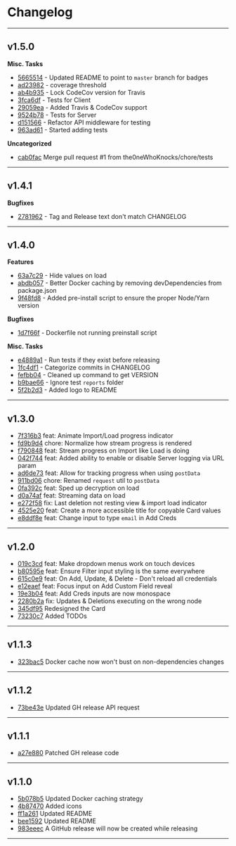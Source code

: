 # Changelog
---

## v1.5.0

**Misc. Tasks**
- [5665514](https://github.com/the0neWhoKnocks/password-manager/commit/5665514) - Updated README to point to `master` branch for badges
- [ad23982](https://github.com/the0neWhoKnocks/password-manager/commit/ad23982) - coverage threshold
- [ab4b935](https://github.com/the0neWhoKnocks/password-manager/commit/ab4b935) - Lock CodeCov version for Travis
- [3fca6df](https://github.com/the0neWhoKnocks/password-manager/commit/3fca6df) - Tests for Client
- [29059ea](https://github.com/the0neWhoKnocks/password-manager/commit/29059ea) - Added Travis & CodeCov support
- [9524b78](https://github.com/the0neWhoKnocks/password-manager/commit/9524b78) - Tests for Server
- [d151566](https://github.com/the0neWhoKnocks/password-manager/commit/d151566) - Refactor API middleware for testing
- [963ad61](https://github.com/the0neWhoKnocks/password-manager/commit/963ad61) - Started adding tests

**Uncategorized**
- [cab0fac](https://github.com/the0neWhoKnocks/password-manager/commit/cab0fac) Merge pull request #1 from the0neWhoKnocks/chore/tests

---

## v1.4.1

**Bugfixes**
- [2781962](https://github.com/the0neWhoKnocks/password-manager/commit/2781962) - Tag and Release text don't match CHANGELOG

---

## v1.4.0

**Features**
- [63a7c29](https://github.com/the0neWhoKnocks/password-manager/commit/63a7c29) - Hide values on load
- [abdb057](https://github.com/the0neWhoKnocks/password-manager/commit/abdb057) - Better Docker caching by removing devDependencies from package.json
- [9f48fd8](https://github.com/the0neWhoKnocks/password-manager/commit/9f48fd8) - Added pre-install script to ensure the proper Node/Yarn version

**Bugfixes**
- [1d7f66f](https://github.com/the0neWhoKnocks/password-manager/commit/1d7f66f) - Dockerfile not running preinstall script

**Misc. Tasks**
- [e4889a1](https://github.com/the0neWhoKnocks/password-manager/commit/e4889a1) - Run tests if they exist before releasing
- [1fc4df1](https://github.com/the0neWhoKnocks/password-manager/commit/1fc4df1) - Categorize commits in CHANGELOG
- [fefbb04](https://github.com/the0neWhoKnocks/password-manager/commit/fefbb04) - Cleaned up command to get VERSION
- [b9bae66](https://github.com/the0neWhoKnocks/password-manager/commit/b9bae66) - Ignore test `reports` folder
- [5f2b2d3](https://github.com/the0neWhoKnocks/password-manager/commit/5f2b2d3) - Added logo to README

---

## v1.3.0

- [7f316b3](https://github.com/the0neWhoKnocks/password-manager/commit/7f316b3) feat: Animate Import/Load progress indicator
- [fd9b9d4](https://github.com/the0neWhoKnocks/password-manager/commit/fd9b9d4) chore: Normalize how stream progress is rendered
- [f790848](https://github.com/the0neWhoKnocks/password-manager/commit/f790848) feat: Stream progress on Import like Load is doing
- [042f744](https://github.com/the0neWhoKnocks/password-manager/commit/042f744) feat: Added ability to enable or disable Server logging via URL param
- [ad6de73](https://github.com/the0neWhoKnocks/password-manager/commit/ad6de73) feat: Allow for tracking progress when using `postData`
- [911bd06](https://github.com/the0neWhoKnocks/password-manager/commit/911bd06) chore: Renamed `request` util to `postData`
- [0fa392c](https://github.com/the0neWhoKnocks/password-manager/commit/0fa392c) feat: Sped up decryption on load
- [d0a74af](https://github.com/the0neWhoKnocks/password-manager/commit/d0a74af) feat: Streaming data on load
- [e272f58](https://github.com/the0neWhoKnocks/password-manager/commit/e272f58) fix: Last deletion not resting view & import load indicator
- [4525e20](https://github.com/the0neWhoKnocks/password-manager/commit/4525e20) feat: Create a more accessible title for copyable Card values
- [e8ddf8e](https://github.com/the0neWhoKnocks/password-manager/commit/e8ddf8e) feat: Change input to type `email` in Add Creds

---

## v1.2.0

- [019c3cd](https://github.com/the0neWhoKnocks/password-manager/commit/019c3cd) feat: Make dropdown menus work on touch devices
- [b80595e](https://github.com/the0neWhoKnocks/password-manager/commit/b80595e) feat: Ensure Filter input styling is the same everywhere
- [615c0e9](https://github.com/the0neWhoKnocks/password-manager/commit/615c0e9) feat: On Add, Update, & Delete - Don't reload all credentials
- [e12eaef](https://github.com/the0neWhoKnocks/password-manager/commit/e12eaef) feat: Focus input on Add Custom Field reveal
- [19e3b04](https://github.com/the0neWhoKnocks/password-manager/commit/19e3b04) feat: Add Creds inputs are now monospace
- [2280b2a](https://github.com/the0neWhoKnocks/password-manager/commit/2280b2a) fix: Updates & Deletions executing on the wrong node
- [345df95](https://github.com/the0neWhoKnocks/password-manager/commit/345df95) Redesigned the Card
- [73230c7](https://github.com/the0neWhoKnocks/password-manager/commit/73230c7) Added TODOs

---

## v1.1.3

- [323bac5](https://github.com/the0neWhoKnocks/password-manager/commit/323bac5) Docker cache now won't bust on non-dependencies changes

---

## v1.1.2

- [73be43e](https://github.com/the0neWhoKnocks/password-manager/commit/73be43e) Updated GH release API request

---

## v1.1.1

- [a27e880](https://github.com/the0neWhoKnocks/password-manager/commit/a27e880) Patched GH release code

---

## v1.1.0

- [5b078b5](https://github.com/the0neWhoKnocks/password-manager/commit/5b078b5) Updated Docker caching strategy
- [4b87470](https://github.com/the0neWhoKnocks/password-manager/commit/4b87470) Added icons
- [ff1a261](https://github.com/the0neWhoKnocks/password-manager/commit/ff1a261) Updated README
- [bee1592](https://github.com/the0neWhoKnocks/password-manager/commit/bee1592) Updated README
- [983eeec](https://github.com/the0neWhoKnocks/password-manager/commit/983eeec) A GitHub release will now be created while releasing

---
